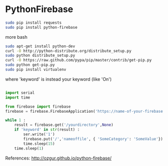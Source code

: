 PythonFirebase
==============

```bash
sudo pip install requests
sudo pip install python-firebase
```

more bash
```bash
sudo apt-get install python-dev
curl -O http://python-distribute.org/distribute_setup.py
sudo python distribute_setup.py
curl -O https://raw.github.com/pypa/pip/master/contrib/get-pip.py
sudo python get-pip.py
sudo pip install virtualenv
```


where 'keyword' is instead your keyword (like 'On')
```python

import serial
import time

from firebase import firebase
firebase = firebase.FirebaseApplication('https://name-of-your-firebase.firebaseIO.com',NONE)

while 1 : 
    result = firebase.get('/yourdirectory',None)
    if 'keyword' in str(result) :
        ser.write('1')
        firebase.put('/','nameoffile', { 'SomeCategory': 'SomeValue'})
        time.sleep(15)
    time.sleep(1)
```



References:
http://ozgur.github.io/python-firebase/
